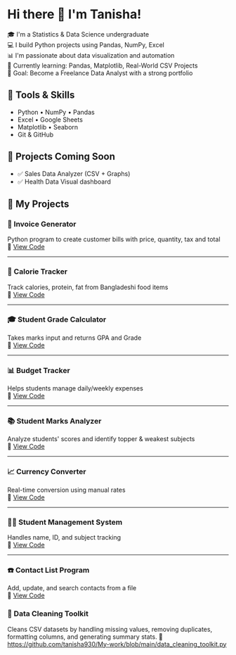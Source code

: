# Hi there 👋 I'm Tanisha!

🎓 I'm a Statistics & Data Science undergraduate  
💻 I build Python projects using Pandas, NumPy, Excel  
📊 I'm passionate about data visualization and automation  
🌱 Currently learning: Pandas, Matplotlib, Real-World CSV Projects  
🚀 Goal: Become a Freelance Data Analyst with a strong portfolio

## 🧰 Tools & Skills
- Python • NumPy • Pandas
- Excel • Google Sheets
- Matplotlib • Seaborn
- Git & GitHub

## 📁 Projects Coming Soon
- ✅ Sales Data Analyzer (CSV + Graphs)
- ✅ Health Data Visual dashboard 


## 🚀 My Projects

### 🧾 Invoice Generator  
Python program to create customer bills with price, quantity, tax and total  
🔗 [View Code](https://github.com/tanisha930/My-work/blob/main/invoice_generator.py)

---

### 🥗 Calorie Tracker  
Track calories, protein, fat from Bangladeshi food items  
🔗 [View Code](https://github.com/tanisha930/My-work/blob/main/calorie_tracker.py)

---

### 🎓 Student Grade Calculator  
Takes marks input and returns GPA and Grade  
🔗 [View Code](https://github.com/tanisha930/My-work/blob/main/student_grade_calculator.py)

---

### 📊 Budget Tracker  
Helps students manage daily/weekly expenses  
🔗 [View Code](https://github.com/tanisha930/My-work/blob/main/Budget_tracker.py)

---

### 📚 Student Marks Analyzer  
Analyze students' scores and identify topper & weakest subjects  
🔗 [View Code](https://github.com/tanisha930/My-work/blob/main/student_marks_analyzer.py)

---

### 📈 Currency Converter  
Real-time conversion using manual rates  
🔗 [View Code](https://github.com/tanisha930/My-work/blob/main/currency_converter.py)

---

### 🧑‍🎓 Student Management System  
Handles name, ID, and subject tracking  
🔗 [View Code](https://github.com/tanisha930/My-work/blob/main/student_management.py)

---

### ☎️ Contact List Program  
Add, update, and search contacts from a file  
🔗 [View Code](https://github.com/tanisha930/My-work/blob/main/contact_list.py)

### 🧹 Data Cleaning Toolkit 
Cleans CSV datasets by handling missing values, removing duplicates, formatting columns, and generating summary stats.
🔗 https://github.com/tanisha930/My-work/blob/main/data_cleaning_toolkit.py

